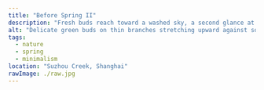 ```yaml
---
title: "Before Spring II"
description: "Fresh buds reach toward a washed sky, a second glance at the quiet patience between winter and full bloom."
alt: "Delicate green buds on thin branches stretching upward against soft daylight."
tags:
  - nature
  - spring
  - minimalism
location: "Suzhou Creek, Shanghai"
rawImage: ./raw.jpg
---
```

